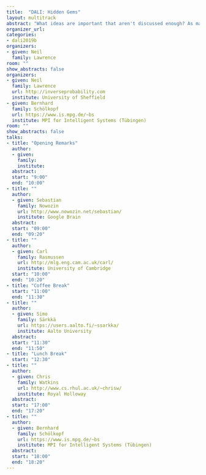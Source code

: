 ```yaml
---
title:  "DALI: Hidden Gems"
layout: multitrack
abstract: "What ideas are important that aren't discussed enough? As machine learning has become more successful, more researchers are looking at the questions that drive the field. But are there issues that we are missing? Ideas that are not getting the attention they deserve? In this workshop each presenter will give a 20 minute overview of an idea that they believe is not getting enough attention in the wider community. Each presentation will be 20 minutes long and will be followed by long discussion of the idea and where it might be deployed."
organizer_url:
categories:
- dali2019b
organizers:
- given: Neil
  family: Lawrence
room: ""
show_abstracts: false
organizers:
- given: Neil 
  family: Lawrence
  url: http://inverseprobability.com
  institute: University of Sheffield
- given: Bernhard
  family: Schölkopf
  url: https://www.is.mpg.de/~bs
  institute: MPI for Intelligent Systems (Tübingen)
room: ""
show_abstracts: false
talks:
- title: "Opening Remarks"
  author:
  - given:
    family:
    institute:
  abstract: 
  start: "9:00"
  end: "10:00"
- title: ""
  author:
  - given: Sebastian
    family: Nowozin
    url: http://www.nowozin.net/sebastian/
    institute: Google Brain
  abstract: 
  start: "09:00"
  end: "09:20"
- title: ""
  author:
  - given: Carl
    family: Rasmussen
    url: http://mlg.eng.cam.ac.uk/carl/
    institute: University of Cambridge
  start: "10:00"
  end: "10:20"
- title: "Coffee Break"
  start: "11:00"
  end: "11:30"
- title: ""
  author:
  - given: Simo
    family: Särkkä
    url: https://users.aalto.fi/~ssarkka/
    institute: Aalto University
  abstract: 
  start: "11:30"
  end: "11:50"
- title: "Lunch Break"
  start: "12:30"
- title: ""
  author:
  - given: Chris
    family: Watkins
    url: http://www.cs.rhul.ac.uk/~chrisw/
    institute: Royal Holloway
  abstract: 
  start: "17:00"
  end: "17:20"
- title: ""
  author:
  - given: Bernhard
    family: Schölkopf
    url: https://www.is.mpg.de/~bs
    institute: MPI for Intelligent Systems (Tübingen)
  abstract: 
  start: "18:00"
  end: "18:20"
---
```

